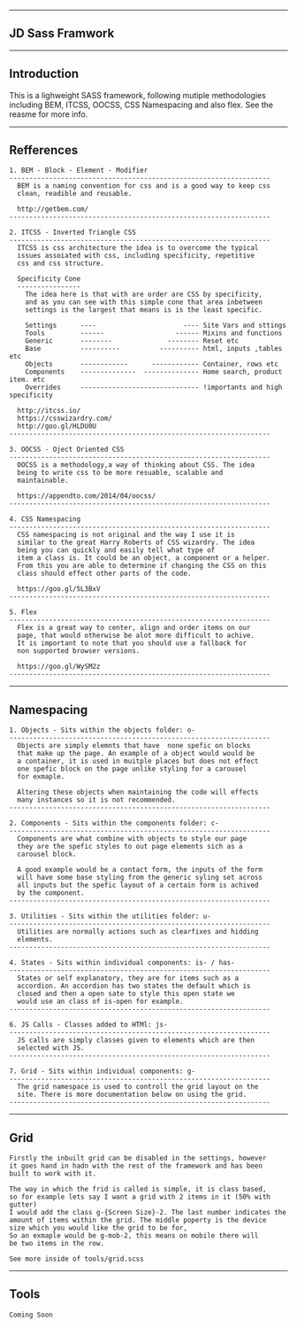 --------------------
  JD Sass Framwork
--------------------
  

  ------------
  Introduction
  ------------

This is a lighweight SASS framework, following mutiple methodologies
including BEM, ITCSS, OOCSS, CSS Namespacing and also flex.
See the reasme for more info.



  ------------
  Refferences
  ------------

    1. BEM - Block - Element - Modifier
    ------------------------------------------------------------------
      BEM is a naming convention for css and is a good way to keep css
      clean, readible and reusable. 
      
      http://getbem.com/
    ------------------------------------------------------------------

    2. ITCSS - Inverted Triangle CSS
    ------------------------------------------------------------------
      ITCSS is css architecture the idea is to overcome the typical 
      issues assoiated with css, including specificity, repetitive
      css and css structure.
      
      Specificity Cone
      ----------------
        The idea here is that with are order are CSS by specificity,
        and as you can see with this simple cone that area inbetween
        settings is the largest that means is is the least specific.

        Settings      ----                      ---- Site Vars and sttings
        Tools         ------                  ------ Mixins and functions
        Generic       --------              -------- Reset etc
        Base          ----------          ---------- html, inputs ,tables etc
        Objects       ------------      ------------ Container, rows etc
        Components    --------------  -------------- Home search, product item. etc
        Overrides     ------------------------------ !importants and high specificity
      
      http://itcss.io/
      https://csswizardry.com/
      http://goo.gl/HLDU0U
    ------------------------------------------------------------------

    3. OOCSS - Oject Oriented CSS
    ------------------------------------------------------------------
      OOCSS is a methodology,a way of thinking about CSS. The idea
      being to write css to be more resuable, scalable and 
      maintainable.    
      
      https://appendto.com/2014/04/oocss/
    ------------------------------------------------------------------

    4. CSS Namespacing
    ------------------------------------------------------------------
      CSS namespacing is not original and the way I use it is
      similar to the great Harry Roberts of CSS wizardry. The idea 
      being you can quickly and easily tell what type of
      item a class is. It could be an object, a component or a helper.
      From this you are able to determine if changing the CSS on this
      class should effect other parts of the code.  
      
      https://goo.gl/5L3BxV
    ------------------------------------------------------------------

    5. Flex
    ------------------------------------------------------------------
      Flex is a great way to center, align and order items on our
      page, that would otherwise be alot more difficult to achive.
      It is important to note that you should use a fallback for
      non supported browser versions.  
      
      https://goo.gl/WySM2z
    ------------------------------------------------------------------



  -----------
  Namespacing
  -----------

    1. Objects - Sits within the objects folder: o-
    ------------------------------------------------------------------
      Objects are simply elemnts that have  none spefic on blocks 
      that make up the page. An example of a object would would be
      a container, it is used in muitple places but does not effect
      one spefic block on the page unlike styling for a carousel 
      for exmaple.

      Altering these objects when maintaining the code will effects
      many instances so it is not recommended.  
    ------------------------------------------------------------------

    2. Components - Sits within the components folder: c-
    ------------------------------------------------------------------
      Components are what combine with objects to style our page
      they are the spefic styles to out page elements sich as a 
      carousel block.

      A good example would be a contact form, the inputs of the form
      will have some base styling from the generic syling set across
      all inputs but the spefic layout of a certain form is achived
      by the component.
    ------------------------------------------------------------------

    3. Utilities - Sits within the utilities folder: u-
    ------------------------------------------------------------------
      Utilities are normally actions such as clearfixes and hidding
      elements.
    ------------------------------------------------------------------

    4. States - Sits within individual components: is- / has-
    ------------------------------------------------------------------
      States or self explanatory, they are for items such as a
      accordion. An accordion has two states the default which is
      closed and then a open sate to style this open state we 
      would use an class of is-open for example. 
    ------------------------------------------------------------------

    6. JS Calls - Classes added to HTMl: js-
    ------------------------------------------------------------------
      JS calls are simply classes given to elements which are then 
      selected with JS.
    ------------------------------------------------------------------

    7. Grid - Sits within individual components: g-
    ------------------------------------------------------------------
      The grid namespace is used to controll the grid layout on the
      site. There is more documentation below on using the grid.
    ------------------------------------------------------------------



  ----
  Grid
  ----

    Firstly the inbuilt grid can be disabled in the settings, however
    it goes hand in hadn with the rest of the framework and has been 
    built to work with it. 

    The way in which the frid is called is simple, it is class based,
    so for example lets say I want a grid with 2 items in it (50% with gutter)
    I would add the class g-{Screen Size}-2. The last number indicates the 
    amount of items within the grid. The middle poperty is the device
    size which you would like the grid to be for,
    So an exmaple would be g-mob-2, this means on mobile there will
    be two items in the row.
    
    See more inside of tools/grid.scss



  -----
  Tools
  -----

    Coming Soon
